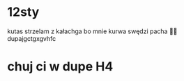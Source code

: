 # 12sty
kutas
strzelam z kałachga bo mnie kurwa swędzi pacha
🍌🍑
dupajgctgxgvhfc
# chuj ci w dupe H4
